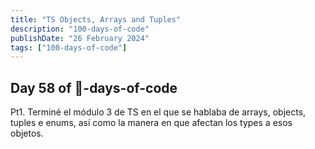 ```yaml
---
title: "TS Objects, Arrays and Tuples"
description: "100-days-of-code"
publishDate: "26 February 2024"
tags: ["100-days-of-code"]
---
```


## Day 58 of 💯-days-of-code

Pt1. Terminé el módulo 3 de TS en el que se hablaba de arrays, objects, tuples e enums, así como la manera en que afectan los types a esos objetos.
